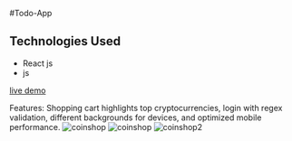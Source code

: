 #Todo-App
## Technologies Used

- React js
- js

[live demo](https://nexdot.vercel.app/home)

Features: Shopping cart highlights top cryptocurrencies, login with regex validation, different backgrounds
for devices, and optimized mobile performance.
![coinshop](https://github.com/user-attachments/assets/92a6420b-cb98-4cbc-9082-3ae6ed435ac0)
![coinshop](https://github.com/user-attachments/assets/6ef53566-174c-4a13-9a54-48f8e723d2b3)
![coinshop2](https://github.com/user-attachments/assets/8a38b358-093a-473f-b92e-54e51480e75d)
